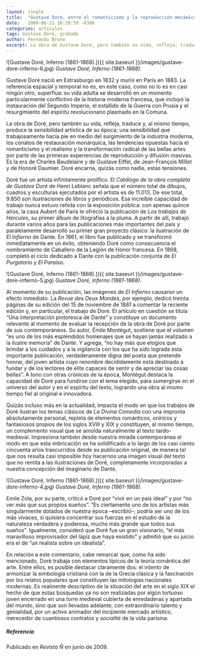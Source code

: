 ```yaml
---
layout: single
title:  "Gustave Doré, entre el romanticismo y la reproducción mecánica de las artes"
date:   2009-06-21 16:28:59 -0300
categories: articulos
tags: Gustave Doré, grabado
author: Fernando Bruno
excerpt: La obra de Gustave Doré, pero también su vida, refleja, traduce y, al mismo tiempo, produce la sensibilidad artística de su época; una sensibilidad que trabajosamente hacía pie en medio del surgimiento de la industria moderna, los conatos de restauración monárquica, las tendencias opuestas hacia el romanticismo y el realismo y la transformación radical de las bellas artes por parte de las primeras experiencias de reproducción y difusión masivas. Es la era de Charles Baudelaire y de Gustave Eiffel, de Jean-François Millet y de Honoré Daumier. Doré encarna, quizás como nadie, estas tensiones.
---
```


![Gustave Doré, Inferno (1861-1868).]({{ site.baseurl }}/images/gustave-dore-inferno-6.jpg)
*Gustave Doré, Inferno (1861-1868).*


Gustave Doré nació en Estrasburgo en 1832 y murió en París en 1883\. La referencia espacial y temporal no es, en este caso, como no lo es en casi ningún otro, superflua: su vida adulta se desarrolló en un momento particularmente conflictivo de la historia moderna francesa, que incluyó la instauración del Segundo Imperio, el estallido de la Guerra con Prusia y el resurgimiento del espíritu revolucionario plasmado en la Comuna.

La obra de Doré, pero también su vida, refleja, traduce y, al mismo tiempo, produce la sensibilidad artística de su época; una sensibilidad que trabajosamente hacía pie en medio del surgimiento de la industria moderna, los conatos de restauración monárquica, las tendencias opuestas hacia el romanticismo y el realismo y la transformación radical de las bellas artes por parte de las primeras experiencias de reproducción y difusión masivas. Es la era de Charles Baudelaire y de Gustave Eiffel, de Jean-François Millet y de Honoré Daumier. Doré encarna, quizás como nadie, estas tensiones.

Doré fue un artista infinitamente prolífico. El _Catálogo de la obra completa de Gustave Doré_ de Henri Leblanc señala que el número total de dibujos, cuadros y esculturas ejecutados por el artista es de 11.013\. De ese total, 9.850 son ilustraciones de libros y periódicos. Esa increíble capacidad de trabajo nunca estuvo reñida con la exposición pública: con apenas quince años, la casa Aubert de París le ofreció la publicación de _Los trabajos de Hércules_, su primer álbum de litografías a la pluma. A partir de allí, trabajó durante varios años para las publicaciones más importantes del país y paralelamente desarrolló su primer gran proyecto clásico: la ilustración de _El Infierno_ de Dante. En 1861, el libro fue publicado y se transformó inmediatamente en un éxito, obteniendo Doré como consecuencia el nombramiento de Caballero de la Legión de Honor francesa. En 1868, completó el ciclo dedicado a Dante con la publicación conjunta de _El Purgatorio_ y _El Paraíso_.

![Gustave Doré, Inferno (1861-1868).]({{ site.baseurl }}/images/gustave-dore-inferno-5.jpg)
*Gustave Doré, Inferno (1861-1868).*

Al momento de su publicación, las imágenes de _El Infierno_ causaron un efecto inmediato. La _Revue des Deux Mondes_, por ejemplo, dedicó treinta páginas de su edición del 15 de noviembre de 1861 a comentar la reciente edición y, en particular, el trabajo de Doré. El artículo en cuestión se titula “Una interpretación pintoresca de Dante” y constituye un documento relevante al momento de evaluar la recepción de la obra de Doré por parte de sus contemporáneos. Su autor, Émile Montégut, sostiene que el volumen “es uno de los más espléndidos homenajes que se hayan jamás realizado a la ilustre memoria” de Dante. Y agrega, “no hay más que elogios que brindar a los cuidados y a la vigilancia con los que ha sido lograda esta importante publicación, verdaderamente digna del poeta que pretende honrar, del joven artista cuyo renombre decididamente está destinado a fundar y de los lectores de elite capaces de sentir y de apreciar las cosas bellas”. A tono con otras crónicas de la época, Montégut destaca la capacidad de Doré para fundirse con el tema elegido, para sumergirse en el universo del autor y en el espíritu del texto, logrando una obra al mismo tiempo fiel al original e innovadora.

Quizás incluso más en la actualidad, impacta el modo en que los trabajos de Doré ilustran los temas clásicos de _La Divina Comedia_ con una impronta absolutamente personal, repleta de elementos románticos, oníricos y fantasiosos propios de los siglos XVIII y XIX y constituyen, al mismo tiempo, un complemento visual que se amolda naturalmente al texto tardo-medieval. Impresiona también desde nuestra mirada contemporánea el modo en que esta imbricación se ha solidificado a lo largo de los casi ciento cincuenta años trascurridos desde su publicación original, de manera tal que nos resulta casi imposible hoy hacernos una imagen visual del texto que no remita a las ilustraciones de Doré, completamente incorporadas a nuestra concepción del imaginario de Dante.

![Gustave Doré, Inferno (1861-1868).]({{ site.baseurl }}/images/gustave-dore-inferno-4.jpg)
*Gustave Doré, Inferno (1861-1868).*

Emile Zola, por su parte, criticó a Doré por “vivir en un país ideal” y por “no ver más que sus propios sueños”. “Es ciertamente uno de los artistas más singularmente dotados de nuestra época –escribió–; podría ser uno de los más vivaces, si quisiera concentrar sus fuerzas en el estudio de la naturaleza verdadera y poderosa, mucho más grande que todos sus sueños”. Igualmente, consideró que Doré fue un gran visionario, “el más maravilloso improvisador del lápiz que haya existido” y admitió que su juicio era el de “un realista sobre un idealista”.

En relación a este comentario, cabe remarcar que, como ha sido mencionado, Doré trabaja con elementos típicos de la teoría romántica del arte. Entre ellos, es posible destacar claramente dos: el intento de armonizar la simbología cristiana con la de la Grecia clásica y la fascinación por los relatos populares que constituyen las mitologías nacionales modernas. Es realmente descriptivo de la situación del arte en el siglo XIX el hecho de que estas búsquedas ya no son realizadas por algún tortuoso joven encerrado en una torre medieval cubierta de enredaderas y apartada del mundo, sino que son llevadas adelante, con extraordinario talento y genialidad, por un activo animador del incipiente mercado artístico, merecedor de cuantiosos contratos y _socialité_ de la vida parisina.


##### Referencia
Publicado en _Revista Ñ_ en junio de 2009.
